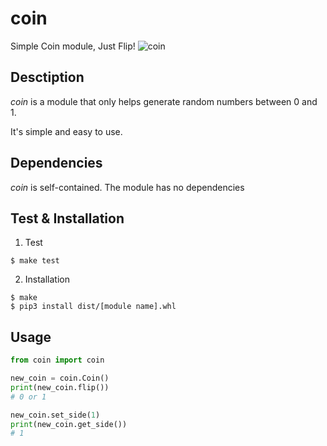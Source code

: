 
# coin
Simple Coin module, Just Flip!
![coin](https://user-images.githubusercontent.com/50411472/139525970-2868d0ec-a158-4d03-b1a6-f0a3e180d46a.png)


## Desctiption

*coin* is a module that only helps generate random numbers between 0 and 1.

It's simple and easy to use.


## Dependencies

*coin* is self-contained. The module has no dependencies


## Test & Installation

1. Test
```console
$ make test
```
2. Installation
```console
$ make
$ pip3 install dist/[module name].whl
```


## Usage

```python
from coin import coin

new_coin = coin.Coin()
print(new_coin.flip())
# 0 or 1

new_coin.set_side(1)
print(new_coin.get_side())
# 1
```
